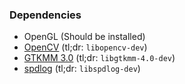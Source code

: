 ### Dependencies
- OpenGL (Should be installed)
- [OpenCV](https://opencv.org/get-started) (tl;dr: `libopencv-dev`)
- [GTKMM 3.0](https://gtkmm.org/en/download.html) (tl;dr: `libgtkmm-4.0-dev`)
- [spdlog](https://github.com/gabime/spdlog) (tl;dr: `libspdlog-dev`)